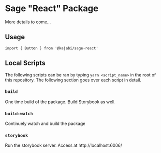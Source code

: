 # Sage "React" Package

More details to come...

## Usage

`import { Button } from '@kajabi/sage-react'`

## Local Scripts

The following scripts can be ran by typing `yarn <script_name>` in the root of this repository. The following section goes over each script in detail.

### `build`

One time build of the package. Build Storybook as well.

### `build:watch`

Continuely watch and build the package

### `storybook`

Run the storybook server. Access at http://localhost:6006/
